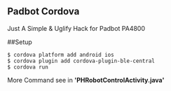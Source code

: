 ## Padbot Cordova

Just A Simple & Uglify Hack for Padbot PA4800

##Setup

    $ cordova platform add android ios
    $ cordova plugin add cordova-plugin-ble-central
    $ cordova run

More Command see in **'PHRobotControlActivity.java'**
